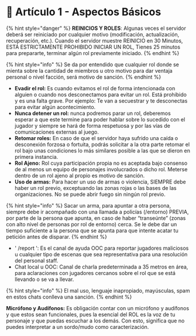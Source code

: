 # 📙 Artículo 1 - Aspectos Básicos

{% hint style="danger" %}
**REINICIOS Y ROLES**: Algunas veces el servidor deberá ser reiniciado por cualquier motivo (modificación, actualización, recuperación, etc.). Cuando el servidor muestre REINICIO en 30 Minutos, ESTÁ ESTRICTAMENTE PROHIBIDO INICIAR UN ROL, Tienes 25 minutos para prepararte, terminar algún rol previamente iniciado.
{% endhint %}

{% hint style="info" %}
Se da por entendido que cualquier rol donde se mienta sobre la cantidad de miembros u otro motivo para dar ventaja personal o nivel facción, será motivo de sanción.
{% endhint %}

* **Evadir el rol:** Es cuando evitamos el rol de forma intencionada con alguien o cuando nos desconectamos para evitar un rol. Está prohibido y es una falta grave. Por ejemplo: Te van a secuestrar y te desconectas para evitar algún acontecimiento.
* **Nunca detener un rol:** nunca podremos parar un rol, deberemos esperar a que este termine para poder hablar sobre lo sucedido con el jugador y siempre se hará de forma respetuosa y por las vías de comunicaciones externas al juego.
* **Retomar roles:** En caso de que el servidor haya sufrido una caída o desconexión forzosa o fortuita, podrás solicitar a la otra parte retomar el rol bajo unas condiciones lo más similares posible a las que se dieron en primera instancia.
* **Rol Ajeno:** Rol cuya participación propia no es aceptada bajo consenso de al menos un equipo de personajes involucrados o dicho rol. Meterse dentro de un rol ajeno al propio es motivo de sanción.
* **Uso de armas:** Para hacer un uso de armas o violencia, SIEMPRE debe haber un rol previo, exceptuando las zonas rojas o las bases de las organizaciones. No se puede abrir fuego sin ningún rol previo.

{% hint style="info" %}
Sacar un arma, para apuntar a otra persona, siempre debe ir acompañado con una llamada a policías (/entorno) PREVIA, por parte de la persona que apunta, en caso de haber “transeúnte” (zonas con alto nivel de personas por rol de entorno) cerca. Se le debe dar un tiempo suficiente a la persona que se apunta para que intente acatar tu petición antes de disparar.
{% endhint %}

* ' /report ': Es el canal de ayuda OOC para reportar jugadores maliciosos u cualquier tipo de escenas que sea representativa para una resolución del personal staff.
* Chat local u OOC: Canal de charla predeterminada a 35 metros en área, para aclaraciones con jugadores cercanos sobre el rol que se está llevando o se va a llevar.

{% hint style="info" %}
El mal uso, le﻿nguaje inapropiado, mayúsculas, spam en estos chats conlleva una sanción.
{% endhint %}

**Micrófono y Audífonos:** Es obligación contar con un micrófono y audífonos y que estos sean funcionales, pues la esencial del ROL es la voz de tu personaje y que puedas escuchar a los demás. Con esto, significa que no puedes interpretar a un sordo/mudo como caracterización.
